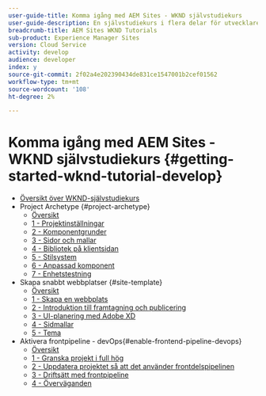 ```yaml
---
user-guide-title: Komma igång med AEM Sites - WKND självstudiekurs
user-guide-description: En självstudiekurs i flera delar för utvecklare som inte är AEM. Implementera en AEM sajt för ett fiktivt livsstilsmärke, WKND. Aktivera frontendpipeline för att snabba upp utvecklingscykeln till driftsättningscykeln.
breadcrumb-title: AEM Sites WKND Tutorials
sub-product: Experience Manager Sites
version: Cloud Service
activity: develop
audience: developer
index: y
source-git-commit: 2f02a4e202390434de831ce1547001b2cef01562
workflow-type: tm+mt
source-wordcount: '108'
ht-degree: 2%

---
```



# Komma igång med AEM Sites - WKND självstudiekurs {#getting-started-wknd-tutorial-develop}

+ [Översikt över WKND-självstudiekurs](overview.md)
+ Project Archetype {#project-archetype}
   + [Översikt](./project-archetype/overview.md)
   + [1 - Projektinställningar](./project-archetype/project-setup.md)
   + [2 - Komponentgrunder](./project-archetype/component-basics.md)
   + [3 - Sidor och mallar](./project-archetype/pages-templates.md)
   + [4 - Bibliotek på klientsidan](./project-archetype/client-side-libraries.md)
   + [5 - Stilsystem](./project-archetype/style-system.md)
   + [6 - Anpassad komponent](./project-archetype/custom-component.md)
   + [7 - Enhetstestning](./project-archetype/unit-testing.md)
+ Skapa snabbt webbplatser {#site-template}
   + [Översikt](./site-template/overview.md)
   + [1 - Skapa en webbplats](./site-template/create-site.md)
   + [2 - Introduktion till framtagning och publicering](./site-template/author-content-publish.md)
   + [3 - UI-planering med Adobe XD](./site-template/ui-planning-adobe-xd.md)
   + [4 - Sidmallar](./site-template/page-templates.md)
   + [5 - Tema](./site-template/theming.md)
+ Aktivera frontpipeline - devOps{#enable-frontend-pipeline-devops}
   + [Översikt](./enable-frontend-pipeline/overview.md)
   + [1 - Granska projekt i full hög](./enable-frontend-pipeline/review-uifrontend-module.md)
   + [2 - Uppdatera projektet så att det använder frontdelspipelinen](./enable-frontend-pipeline/update-project.md)
   + [3 - Driftsätt med frontpipeline](./enable-frontend-pipeline/create-frontend-pipeline.md)
   + [4 - Överväganden](./enable-frontend-pipeline/considerations.md)

